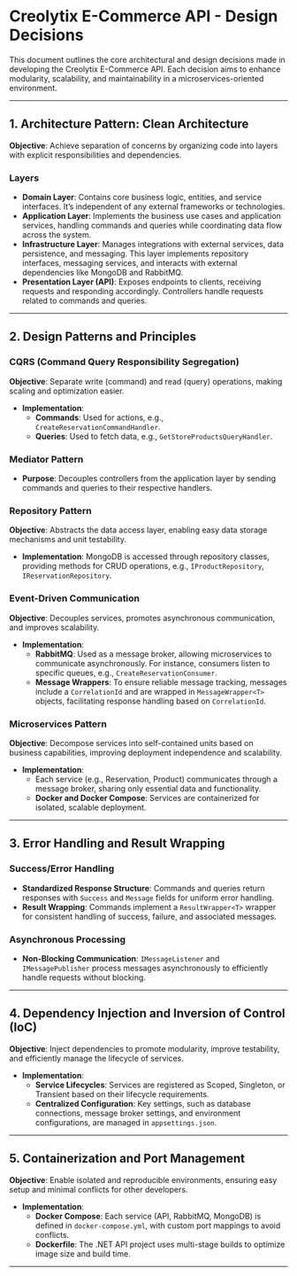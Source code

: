 # Creolytix E-Commerce API - Design Decisions

This document outlines the core architectural and design decisions made in developing the Creolytix E-Commerce API. Each decision aims to enhance modularity, scalability, and maintainability in a microservices-oriented environment.

---

## 1. Architecture Pattern: Clean Architecture

**Objective**: Achieve separation of concerns by organizing code into layers with explicit responsibilities and dependencies.

### Layers

- **Domain Layer**: Contains core business logic, entities, and service interfaces. It’s independent of any external frameworks or technologies.
- **Application Layer**: Implements the business use cases and application services, handling commands and queries while coordinating data flow across the system.
- **Infrastructure Layer**: Manages integrations with external services, data persistence, and messaging. This layer implements repository interfaces, messaging services, and interacts with external dependencies like MongoDB and RabbitMQ.
- **Presentation Layer (API)**: Exposes endpoints to clients, receiving requests and responding accordingly. Controllers handle requests related to commands and queries.

---

## 2. Design Patterns and Principles

### CQRS (Command Query Responsibility Segregation)

**Objective**: Separate write (command) and read (query) operations, making scaling and optimization easier.

- **Implementation**:
  - **Commands**: Used for actions, e.g., `CreateReservationCommandHandler`.
  - **Queries**: Used to fetch data, e.g., `GetStoreProductsQueryHandler`.

### Mediator Pattern

- **Purpose**: Decouples controllers from the application layer by sending commands and queries to their respective handlers.

### Repository Pattern

**Objective**: Abstracts the data access layer, enabling easy data storage mechanisms and unit testability.

- **Implementation**: MongoDB is accessed through repository classes, providing methods for CRUD operations, e.g., `IProductRepository`, `IReservationRepository`.

### Event-Driven Communication

**Objective**: Decouples services, promotes asynchronous communication, and improves scalability.

- **Implementation**:
  - **RabbitMQ**: Used as a message broker, allowing microservices to communicate asynchronously. For instance, consumers listen to specific queues, e.g., `CreateReservationConsumer`.
  - **Message Wrappers**: To ensure reliable message tracking, messages include a `CorrelationId` and are wrapped in `MessageWrapper<T>` objects, facilitating response handling based on `CorrelationId`.

### Microservices Pattern

**Objective**: Decompose services into self-contained units based on business capabilities, improving deployment independence and scalability.

- **Implementation**:
  - Each service (e.g., Reservation, Product) communicates through a message broker, sharing only essential data and functionality.
  - **Docker and Docker Compose**: Services are containerized for isolated, scalable deployment.

---

## 3. Error Handling and Result Wrapping

### Success/Error Handling

- **Standardized Response Structure**: Commands and queries return responses with `Success` and `Message` fields for uniform error handling.
- **Result Wrapping**: Commands implement a `ResultWrapper<T>` wrapper for consistent handling of success, failure, and associated messages.

### Asynchronous Processing

- **Non-Blocking Communication**: `IMessageListener` and `IMessagePublisher` process messages asynchronously to efficiently handle requests without blocking.

---

## 4. Dependency Injection and Inversion of Control (IoC)

**Objective**: Inject dependencies to promote modularity, improve testability, and efficiently manage the lifecycle of services.

- **Implementation**:
  - **Service Lifecycles**: Services are registered as Scoped, Singleton, or Transient based on their lifecycle requirements.
  - **Centralized Configuration**: Key settings, such as database connections, message broker settings, and environment configurations, are managed in `appsettings.json`.

---

## 5. Containerization and Port Management

**Objective**: Enable isolated and reproducible environments, ensuring easy setup and minimal conflicts for other developers.

- **Implementation**:
  - **Docker Compose**: Each service (API, RabbitMQ, MongoDB) is defined in `docker-compose.yml`, with custom port mappings to avoid conflicts.
  - **Dockerfile**: The .NET API project uses multi-stage builds to optimize image size and build time.

---
